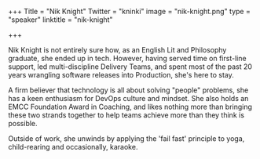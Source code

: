 +++
Title = "Nik Knight"
Twitter = "kninki"
image = "nik-knight.png"
type = "speaker"
linktitle = "nik-knight"

+++

Nik Knight is not entirely sure how, as an English Lit and Philosophy graduate, she ended up in tech. However, having served time on first-line support, led multi-discipline Delivery Teams, and spent most of the past 20 years wrangling software releases into Production, she's here to stay.

A firm believer that technology is all about solving "people" problems, she has a keen enthusiasm for DevOps culture and mindset. She also holds an EMCC Foundation Award in Coaching, and likes nothing more than bringing these two strands together to help teams achieve more than they think is possible.

Outside of work, she unwinds by applying the 'fail fast' principle to yoga, child-rearing and occasionally, karaoke.
